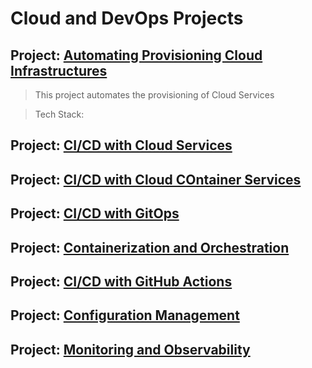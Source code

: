 # Cloud and DevOps Projects

## Project: [Automating Provisioning Cloud Infrastructures](https://github.com/Mregojos/Cloud-Infrastructures)
> This project automates the provisioning of Cloud Services 

> Tech Stack: 

## Project: [CI/CD with Cloud Services](https://github.com/Mregojos/CI-CD-with-Cloud-Services)

## Project: [CI/CD with Cloud COntainer Services](https://github.com/Mregojos/CI-CD-with-Cloud-Container-Services)

## Project: [CI/CD with GitOps](https://github.com/Mregojos/CI-CD-with-GitOps)

## Project: [Containerization and Orchestration](https://github.com/Mregojos/Containerization-and-Orchestration)

## Project: [CI/CD with GitHub Actions](https://github.com/Mregojos/CI-CD-with-GitHub-Actions)

## Project: [Configuration Management](https://github.com/Mregojos/Configuration-Management)

## Project: [Monitoring and Observability](https://github.com/Mregojos/Monitoring-and-Observability)
